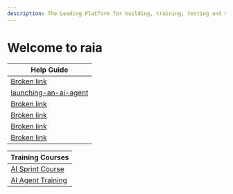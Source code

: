 ```yaml
---
description: The Leading Platform for building, training, testing and managing AI Agents
---
```


# Welcome to raia

<table><thead><tr><th data-type="content-ref">Help Guide</th></tr></thead><tbody><tr><td><a href="broken-reference">Broken link</a></td></tr><tr><td><a href="launching-an-ai-agent/">launching-an-ai-agent</a></td></tr><tr><td><a href="broken-reference">Broken link</a></td></tr><tr><td><a href="broken-reference">Broken link</a></td></tr><tr><td><a href="broken-reference">Broken link</a></td></tr><tr><td><a href="broken-reference">Broken link</a></td></tr></tbody></table>

| Training Courses                                                                                 |
| ------------------------------------------------------------------------------------------------ |
| [AI Sprint Course ](https://raia2.gitbook.io/training/welcome-to-ai-training/introduction-to-ai) |
| [AI Agent Training](https://raia2.gitbook.io/training)                                           |
